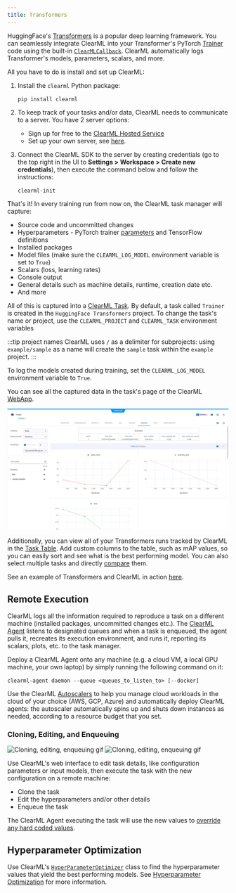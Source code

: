 ```yaml
---
title: Transformers
---
```


HuggingFace's [Transformers](https://huggingface.co/docs/transformers/index) is a popular deep learning framework. You can 
seamlessly integrate ClearML into your Transformer's PyTorch [Trainer](https://huggingface.co/docs/transformers/v4.34.1/en/main_classes/trainer) 
code using the built-in [`ClearMLCallback`](https://huggingface.co/docs/transformers/v4.34.1/en/main_classes/callback#transformers.integrations.ClearMLCallback). 
ClearML automatically logs Transformer's models, parameters, scalars, and more. 

All you have to do is install and set up ClearML:

1. Install the `clearml` Python package:

   ```commandline
   pip install clearml
   ``` 
   
1. To keep track of your tasks and/or data, ClearML needs to communicate to a server. You have 2 server options:
    * Sign up for free to the [ClearML Hosted Service](https://app.clear.ml/) 
    * Set up your own server, see [here](../deploying_clearml/clearml_server.md).  
1. Connect the ClearML SDK to the server by creating credentials (go to the top right in the UI to **Settings > Workspace > Create new credentials**), 
   then execute the command below and follow the instructions:

   ```commandline
   clearml-init
   ```
    
That's it! In every training run from now on, the ClearML task 
manager will capture:
* Source code and uncommitted changes
* Hyperparameters - PyTorch trainer [parameters](https://huggingface.co/docs/transformers/v4.34.1/en/main_classes/trainer#transformers.TrainingArguments)
and TensorFlow definitions
* Installed packages
* Model files (make sure the `CLEARML_LOG_MODEL` environment variable is set to `True`)
* Scalars (loss, learning rates)
* Console output
* General details such as machine details, runtime, creation date etc.
* And more

All of this is captured into a [ClearML Task](../fundamentals/task.md). By default, a task called `Trainer` is created 
in the `HuggingFace Transformers` project. To change the task's name or project, use the `CLEARML_PROJECT` and `CLEARML_TASK`
environment variables

:::tip project names 
ClearML uses `/` as a delimiter for subprojects: using `example/sample` as a name will create the `sample` 
task within the `example` project. 
:::

To log the models created during training, set the `CLEARML_LOG_MODEL` environment variable to `True`. 

You can see all the captured data in the task's page of the ClearML [WebApp](../webapp/webapp_exp_track_visual.md). 

![transformers scalars](../img/integrations_transformers_scalars.png)

Additionally, you can view all of your Transformers runs tracked by ClearML in the [Task Table](../webapp/webapp_model_table.md). 
Add custom columns to the table, such as mAP values, so you can easily sort and see what is the best performing model. 
You can also select multiple tasks and directly [compare](../webapp/webapp_exp_comparing.md) them.   

See an example of Transformers and ClearML in action [here](../guides/frameworks/huggingface/transformers.md). 

## Remote Execution
ClearML logs all the information required to reproduce a task on a different machine (installed packages, 
uncommitted changes etc.). The [ClearML Agent](../clearml_agent.md) listens to designated queues and when a task is 
enqueued, the agent pulls it, recreates its execution environment, and runs it, reporting its scalars, plots, etc. to the 
task manager.

Deploy a ClearML Agent onto any machine (e.g. a cloud VM, a local GPU machine, your own laptop) by simply running 
the following command on it:

```commandline
clearml-agent daemon --queue <queues_to_listen_to> [--docker]
```

Use the ClearML [Autoscalers](../cloud_autoscaling/autoscaling_overview.md) to help you manage cloud workloads in the 
cloud of your choice (AWS, GCP, Azure) and automatically deploy ClearML agents: the autoscaler automatically spins up 
and shuts down instances as needed, according to a resource budget that you set.


### Cloning, Editing, and Enqueuing

![Cloning, editing, enqueuing gif](../img/gif/integrations_yolov5.gif#light-mode-only)
![Cloning, editing, enqueuing gif](../img/gif/integrations_yolov5_dark.gif#dark-mode-only)

Use ClearML's web interface to edit task details, like configuration parameters or input models, then execute the task 
with the new configuration on a remote machine:
* Clone the task
* Edit the hyperparameters and/or other details 
* Enqueue the task

The ClearML Agent executing the task will use the new values to [override any hard coded values](../clearml_agent.md). 

## Hyperparameter Optimization
Use ClearML's [`HyperParameterOptimizer`](../references/sdk/hpo_optimization_hyperparameteroptimizer.md) class to find 
the hyperparameter values that yield the best performing models. See [Hyperparameter Optimization](../getting_started/hpo.md) 
for more information.
